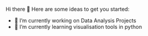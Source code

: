 Hi there 👋
Here are some ideas to get you started:

- 🔭 I’m currently working on Data Analysis Projects
- 🌱 I’m currently learning visualisation tools in python

